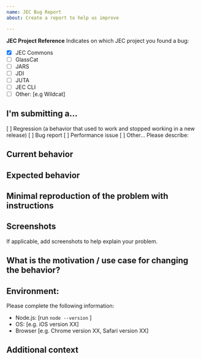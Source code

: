 ```yaml
---
name: JEC Bug Report
about: Create a report to help us improve

---
```


<!--
PLEASE HELP US PROCESS GITHUB ISSUES FASTER BY PROVIDING THE FOLLOWING INFORMATION.
ISSUES MISSING IMPORTANT INFORMATION MAY BE CLOSED WITHOUT INVESTIGATION.
-->

**JEC Project Reference**
Indicates on which JEC project you found a bug:
<!-- Check one of the following options with "x" -->
- [x] JEC Commons
- [ ] GlassCat
- [ ] JARS
- [ ] JDI
- [ ] JUTA
- [ ] JEC CLI
- [ ] Other: [e.g Wildcat]

## I'm submitting a...
[ ] Regression (a behavior that used to work and stopped working in a new release)
[ ] Bug report  <!-- Please search GitHub for a similar issue or PR before submitting -->
[ ] Performance issue
[ ] Other... Please describe:

## Current behavior
<!-- Describe how the issue manifests. -->

## Expected behavior
<!-- Describe what the desired behavior would be. -->

## Minimal reproduction of the problem with instructions
<!--
For bug reports please provide the steps to reproduce the behavior:
1. Create a jslet '...'
2. Add '....'
3. Run the server '....'
4. See error
-->

## Screenshots
If applicable, add screenshots to help explain your problem.

## What is the motivation / use case for changing the behavior?
<!-- Describe the motivation or the concrete use case. -->

## Environment:
 Please complete the following information:
 - Node.js: [run `node --version` ]
 - OS: [e.g. iOS  version XX]
 - Browser [e.g. Chrome version XX, Safari version XX]

## Additional context
<!-- Anything else relevant? -->

